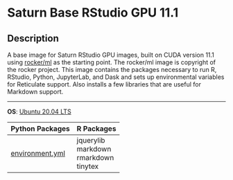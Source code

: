 # Saturn Base RStudio GPU 11.1

## Description
A base image for Saturn RStudio GPU images, built on CUDA version 11.1 using [rocker/ml](https://github.com/rocker-org/rocker-versioned2) as the starting point. The rocker/ml image is copyright of the rocker project. This image contains the packages necessary to run R, RStudio, Python, JupyterLab, and Dask and sets up environmental variables for Reticulate support. Also installs a few libraries that are useful for Markdown support.
<hr>

**OS**: [Ubuntu 20.04 LTS](https://releases.ubuntu.com/20.04/)


|**Python Packages**|**R Packages**|
|---|---|
|[environment.yml](environment.yml)|jquerylib</br>markdown</br>rmarkdown</br>tinytex|